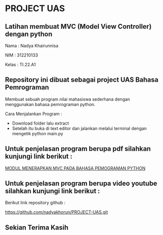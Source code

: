 # PROJECT UAS
## Latihan membuat MVC (Model View Controller) dengan python

Nama : Nadya Khairunnisa

NIM : 312210133

Kelas : TI.22.A1

## Repository ini dibuat sebagai project UAS Bahasa Pemrograman

Membuat sebuah program nilai mahasiswa sederhana dengan menggunakan bahasa pemrograman python.

Cara Menjalankan Program :

- Download folder lalu extract
- Setelah itu buka di text editor dan jalankan melalui terminal dengan mengetik python main.py

## Untuk penjelasan program berupa pdf silahkan kunjungi link berikut :
[MODUL MENERAPKAN MVC PADA BAHASA PEMOGRAMAN PYTHON](https://drive.google.com/file/d/1yp0G6XL1bA33bTAm4NhnOOU9AqXGT47c/view?usp=share_link)

## Untuk penjelasan program berupa video youtube silahkan kunjungi link berikut :


Berikut link repository github :

https://github.com/nadyakhorun/PROJECT-UAS.git

## Sekian Terima Kasih
